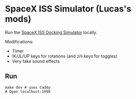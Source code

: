 # SpaceX ISS Simulator (Lucas's mods)

Run the [SpaceX ISS Docking Simulator](https://iss-sim.spacex.com/) locally.

Modifications:

- Timer
- IK/JL/UP keys for rotations (and `2`/`9` keys for toggles)
- Very fake sound effects

## Run

```shell
make dev # uses Caddy
# Open localhost:1998
```
